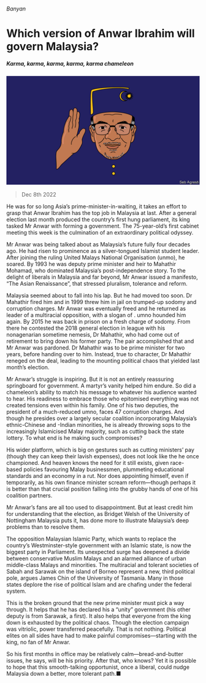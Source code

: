 ###### Banyan

# Which version of Anwar Ibrahim will govern Malaysia? 

##### Karma, karma, karma, karma, karma chameleon 

![image](images/20221210_ASD001.jpg) 

> Dec 8th 2022 

He was for so long Asia’s prime-minister-in-waiting, it takes an effort to grasp that Anwar Ibrahim has the top job in Malaysia at last. After a general election last month produced the country’s first hung parliament, its king tasked Mr Anwar with forming a government. The 75-year-old’s first cabinet meeting this week is the culmination of an extraordinary political odyssey.

Mr Anwar was being talked about as Malaysia’s future fully four decades ago. He had risen to prominence as a silver-tongued Islamist student leader. After joining the ruling United Malays National Organisation (unmo), he soared. By 1993 he was deputy prime minister and heir to Mahathir Mohamad, who dominated Malaysia’s post-independence story. To the delight of liberals in Malaysia and far beyond, Mr Anwar issued a manifesto, “The Asian Renaissance”, that stressed pluralism, tolerance and reform.

Malaysia seemed about to fall into his lap. But he had moved too soon. Dr Mahathir fired him and in 1999 threw him in jail on trumped-up sodomy and corruption charges. Mr Anwar was eventually freed and he returned as leader of a multiracial opposition, with a slogan of . umno hounded him again. By 2015 he was back in prison on a fresh charge of sodomy. From there he contested the 2018 general election in league with his nonagenarian sometime nemesis, Dr Mahathir, who had come out of retirement to bring down his former party. The pair accomplished that and Mr Anwar was pardoned. Dr Mahathir was to be prime minister for two years, before handing over to him. Instead, true to character, Dr Mahathir reneged on the deal, leading to the mounting political chaos that yielded last month’s election.

Mr Anwar’s struggle is inspiring. But it is not an entirely reassuring springboard for government. A martyr’s vanity helped him endure. So did a chameleon’s ability to match his message to whatever his audience wanted to hear. His readiness to embrace those who epitomised everything  was not created tensions even within his family. One of his two deputies, the president of a much-reduced umno, faces 47 corruption charges. And though he presides over a largely secular coalition incorporating Malaysia’s ethnic-Chinese and -Indian minorities, he is already throwing sops to the increasingly Islamicised Malay majority, such as cutting back the state lottery. To what end is he making such compromises?

His wider platform, which is big on gestures such as cutting ministers’ pay (though they can keep their lavish expenses), does not look like the  he once championed. And heaven knows the need for it still exists, given race-based policies favouring Malay businessmen, plummeting educational standards and an economy in a rut. Nor does appointing himself, even if temporarily, as his own finance minister scream reform—though perhaps it is better than that crucial position falling into the grubby hands of one of his coalition partners.

Mr Anwar’s fans are all too used to disappointment. But at least credit him for understanding that the election, as Bridget Welsh of the University of Nottingham Malaysia puts it, has done more to illustrate Malaysia’s deep problems than to resolve them.

The opposition Malaysian Islamic Party, which wants to replace the country’s Westminster-style government with an Islamic state, is now the biggest party in Parliament. Its unexpected surge has deepened a divide between conservative Muslim Malays and an alarmed alliance of urban middle-class Malays and minorities. The multiracial and tolerant societies of Sabah and Sarawak on the island of Borneo represent a new, third political pole, argues James Chin of the University of Tasmania. Many in those states deplore the rise of political Islam and are chafing under the federal system.

This is the broken ground that the new prime minister must pick a way through. It helps that he has declared his a “unity” government (his other deputy is from Sarawak, a first). It also helps that everyone from the king down is exhausted by the political chaos. Though the election campaign was vitriolic, power transferred peacefully. That is not nothing. Political elites on all sides have had to make painful compromises—starting with the king, no fan of Mr Anwar.

So his first months in office may be relatively calm—bread-and-butter issues, he says, will be his priority. After that, who knows? Yet it is possible to hope that this smooth-talking opportunist, once a liberal, could nudge Malaysia down a better, more tolerant path.■





